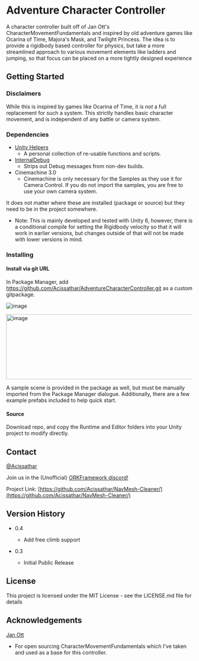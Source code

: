 # Adventure Character Controller

A character controller built off of Jan Ott's CharacterMovementFundamentals and inspired by old adventure games like Ocarina of Time, Majora's Mask, and Twilight Princess. The idea is to provide a rigidbody based controller for physics, but take a more streamlined approach to various movement elements like ladders and jumping, so that focus can be placed on a more tightly designed experience

## Getting Started

### Disclaimers

While this is inspired by games like Ocarina of Time, it is _not_ a full replacement for such a system. This strictly handles basic character movement, and is independent of any battle or camera system.

### Dependencies

* [Unity Helpers]([https://assetstore.unity.com/packages/tools/physics/scivolo-character-controller-170660](https://github.com/Acissathar/UnityHelpers))
  * A personal collection of re-usable functions and scripts.
* [InternalDebug](https://github.com/Acissathar/InternalDebug)
  * Strips out Debug messages from non-dev builds.
* Cinemachine 3.0
  * Cinemachine is only necessary for the Samples as they use it for Camera Control. If you do not import the samples, you are free to use your own camera system.

It does not matter where these are installed (package or source) but they need to be in the project somewhere.

* Note: This is mainly developed and tested with Unity 6, however, there is a conditional compile for setting the Rigidbody velocity so that it will work in earlier versions, but changes outside of that will not be made with lower versions in mind.

### Installing

#### Install via git URL

In Package Manager, add https://github.com/Acissathar/AdventureCharacterController.git as a custom gitpackage.

![image](https://github.com/user-attachments/assets/eb88d6e1-4910-487c-93e6-82f4e274dc1a)

<img width="1133" height="176" alt="image" src="https://github.com/user-attachments/assets/40d62cb6-350b-425a-94e0-a138fd91dae2" />

A sample scene is provided in the package as well, but must be manually imported from the Package Manager dialogue. Additionally, there are a few example prefabs included to help quick start.

#### Source

Download repo, and copy the Runtime and Editor folders into your Unity project to modify directly.

## Contact

[@Acissathar](https://twitter.com/Acissathar)

Join us in the (Unofficial) [ORKFramework discord!](https://discord.gg/Bafvu9wtvs) 

Project Link: [https://github.com/Acissathar/NavMesh-Cleaner/](https://github.com/Acissathar/NavMesh-Cleaner/)

## Version History

* 0.4
    * Add free climb support

* 0.3
    * Initial Public Release

## License

This project is licensed under the MIT License - see the LICENSE.md file for details

## Acknowledgements

[Jan Ott](https://github.com/Jan-Ott/CharacterMovementFundamentals)
- For open sourcing CharacterMovementFundamentals which I've taken and used as a base for this controller.
